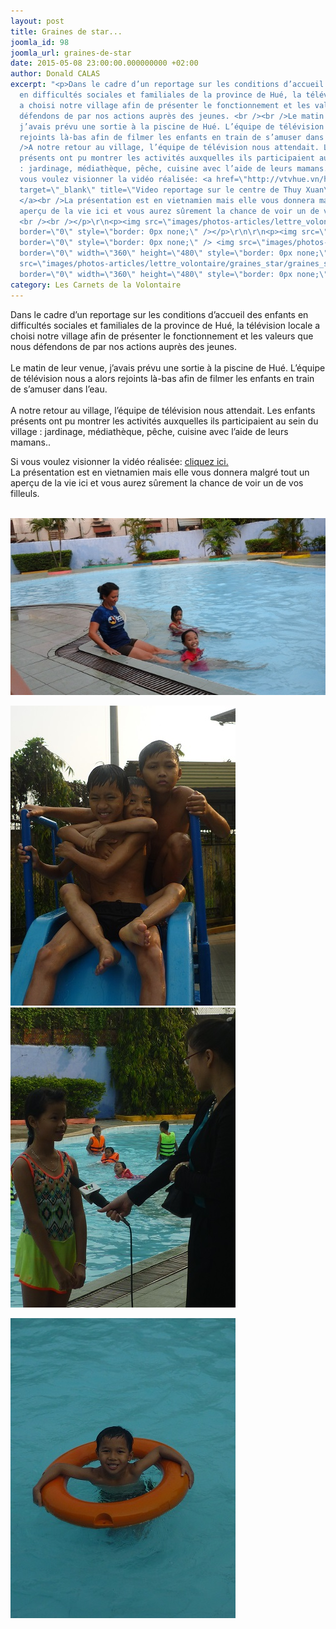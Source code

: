 ```yaml
---
layout: post
title: Graines de star...
joomla_id: 98
joomla_url: graines-de-star
date: 2015-05-08 23:00:00.000000000 +02:00
author: Donald CALAS
excerpt: "<p>Dans le cadre d’un reportage sur les conditions d’accueil des enfants
  en difficultés sociales et familiales de la province de Hué, la télévision locale
  a choisi notre village afin de présenter le fonctionnement et les valeurs que nous
  défendons de par nos actions auprès des jeunes. <br /><br />Le matin de leur venue,
  j’avais prévu une sortie à la piscine de Hué. L’équipe de télévision nous a alors
  rejoints là-bas afin de filmer les enfants en train de s’amuser dans l’eau.<br /><br
  />A notre retour au village, l’équipe de télévision nous attendait. Les enfants
  présents ont pu montrer les activités auxquelles ils participaient au sein du village
  : jardinage, médiathèque, pêche, cuisine avec l’aide de leurs mamans..</p>\r\n<p>Si
  vous voulez visionner la vidéo réalisée: <a href=\"http://vtvhue.vn/hop-thu-truyen-hinh/201504/hop-thu-vtv-hue-ngay-02042015-598548/\"
  target=\"_blank\" title=\"Video reportage sur le centre de Thuy Xuan\">cliquez ici.
  </a><br />La présentation est en vietnamien mais elle vous donnera malgré tout un
  aperçu de la vie ici et vous aurez sûrement la chance de voir un de vos filleuls.
  <br /><br /></p>\r\n<p><img src=\"images/photos-articles/lettre_volontaire/graines_star/graines_star1.jpg\"
  border=\"0\" style=\"border: 0px none;\" /></p>\r\n\r\n<p><img src=\"images/photos-articles/lettre_volontaire/graines_star/graines_star2.jpg\"
  border=\"0\" style=\"border: 0px none;\" /> <img src=\"images/photos-articles/lettre_volontaire/graines_star/graines_star3.jpg\"
  border=\"0\" width=\"360\" height=\"480\" style=\"border: 0px none;\" /></p>\r\n\r\n<p><img
  src=\"images/photos-articles/lettre_volontaire/graines_star/graines_star4.jpg\"
  border=\"0\" width=\"360\" height=\"480\" style=\"border: 0px none;\" /></p>"
category: Les Carnets de la Volontaire
---
```

<p>Dans le cadre d’un reportage sur les conditions d’accueil des enfants en difficultés sociales et familiales de la province de Hué, la télévision locale a choisi notre village afin de présenter le fonctionnement et les valeurs que nous défendons de par nos actions auprès des jeunes. <br /><br />Le matin de leur venue, j’avais prévu une sortie à la piscine de Hué. L’équipe de télévision nous a alors rejoints là-bas afin de filmer les enfants en train de s’amuser dans l’eau.<br /><br />A notre retour au village, l’équipe de télévision nous attendait. Les enfants présents ont pu montrer les activités auxquelles ils participaient au sein du village : jardinage, médiathèque, pêche, cuisine avec l’aide de leurs mamans..</p>
<p>Si vous voulez visionner la vidéo réalisée: <a href="http://vtvhue.vn/hop-thu-truyen-hinh/201504/hop-thu-vtv-hue-ngay-02042015-598548/" target="_blank" title="Video reportage sur le centre de Thuy Xuan">cliquez ici. </a><br />La présentation est en vietnamien mais elle vous donnera malgré tout un aperçu de la vie ici et vous aurez sûrement la chance de voir un de vos filleuls. <br /><br /></p>
<p><img src="/assets/images/photos-articles/lettre_volontaire/graines_star/graines_star1.jpg" border="0" style="border: 0px none;" /></p>

<p><img src="/assets/images/photos-articles/lettre_volontaire/graines_star/graines_star2.jpg" border="0" style="border: 0px none;" /> <img src="/assets/images/photos-articles/lettre_volontaire/graines_star/graines_star3.jpg" border="0" width="360" height="480" style="border: 0px none;" /></p>

<p><img src="/assets/images/photos-articles/lettre_volontaire/graines_star/graines_star4.jpg" border="0" width="360" height="480" style="border: 0px none;" /></p>

